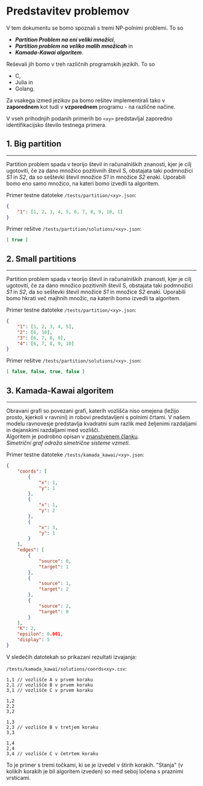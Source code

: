 # Predstavitev problemov
V tem dokumentu se bomo spoznali s tremi NP-polnimi problemi. To so 
- ***Partition Problem na eni veliki množici***,
- ***Partition problem na veliko malih množicah*** in
- ***Kamada-Kawai algoritem***. 

Reševali jih bomo v treh različnih programskih jezikih. To so 
- C, 
- Julia in 
- Golang. 

Za vsakega izmed jezikov pa bomo rešitev implementirali tako v **zaporednem** kot tudi v **vzporednem** programu - na različne načine.

V vseh prihodnjih podanih primerih bo `<xy>` predstavljal zaporedno identifikacijsko število testnega primera.

## 1. Big partition
---
Partition problem spada v teorijo števil in računalniških znanosti, kjer je cilj ugotoviti, če za dano množico pozitivnih števil S, obstajata taki podmnožici _S1_ in _S2_, da so seštevki števil množice _S1_ in množice _S2_ enaki.
Uporabili bomo eno samo množico, na kateri bomo izvedli ta algoritem.

Primer testne datoteke `/tests/partition/<xy>.json`:
```json
{
    "1": [1, 2, 3, 4, 5, 6, 7, 8, 9, 10, 1]
}
```

Primer rešitve `/tests/partition/solutions/<xy>.json`:
```json
[ true ]
```

## 2. Small partitions
---
Partition problem spada v teorijo števil in računalniških znanosti, kjer je cilj ugotoviti, če za dano množico pozitivnih števil S, obstajata taki podmnožici _S1_ in _S2_, da so seštevki števil množice _S1_ in množice _S2_ enaki.
Uporabili bomo hkrati več majhnih množic, na katerih bomo izvedli ta algoritem.

Primer testne datoteke `/tests/partition/<xy>.json`:
```json
{
    "1": [1, 2, 3, 4, 5],
    "2": [6, 10],
    "3": [6, 7, 8, 9],
    "4": [6, 7, 8, 9, 10]
}
```
Primer rešitve `/tests/partition/solutions/<xy>.json`:
```json
[ false, false, true, false ]
```

## 3. Kamada-Kawai algoritem
---
Obravani grafi so povezani grafi, katerih vozlišča niso omejena (ležijo prosto, kjerkoli v ravnini) in robovi predstavljeni s polnimi črtami. V našem modelu ravnovesje predstavlja kvadratni sum razlik med željenimi razdaljami in dejanskimi razdaljami med vozlišči.\
Algoritem je podrobno opisan v [znanstvenem članku](./kamada_kawai.pdf).\
_Simetrični graf odraža simetrične sisteme vzmeti._

Primer testne datoteke `/tests/kamada_kawai/<xy>.json`:
```json
{
    "coords": [
        {
            "x": 1,
            "y": 1
        },
        {
            "x": 1,
            "y": 2
        },
        {
            "x": 3,
            "y": 1
        }
    ],
    "edges": [
        {
            "source": 0,
            "target": 1
        },
        {
            "source": 1,
            "target": 2
        },
        {
            "source": 2,
            "target": 0
        }
    ],
    "K": 2,
    "epsilon": 0.001,
    "display": 5
}
```

V sledečih datotekah so prikazani rezultati izvajanja:

`/tests/kamada_kawai/solutions/coords<xy>.csv`:
```csv
1,1 // vozlišče A v prvem koraku
2,1 // vozlišče B v prvem koraku
3,1 // vozlišče C v prvem koraku

1,2
2,2
3,2

1,3
2,3 // vozlišče B v tretjem koraku
3,3

1,4
2,4
3,4 // vozlišče C v četrtem koraku
```

To je primer s tremi točkami, ki se je izvedel v štirih korakih. "Stanja" (v kolikih korakih je bil algoritem izveden) so med seboj ločena s praznimi vrsticami.